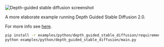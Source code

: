<!--[metadata]
title = "Depth Guided Stable Diffusion"
tags = ["2D", "depth", "huggingface", "stable-diffusion", "tensor", "text"]
thumbnail = "https://static.rerun.io/depth_guided_stable_diffusion/a85516aba09f72649517891d767e15383ce7f4ea/480w.png"
thumbnail_dimensions = [480, 253]
channel = "nightly"
-->


<picture data-inline-viewer="depth_guided_stable_diffusion">
  <source media="(max-width: 480px)" srcset="https://static.rerun.io/depth_guided_stable_diffusion/a85516aba09f72649517891d767e15383ce7f4ea/480w.png">
  <source media="(max-width: 768px)" srcset="https://static.rerun.io/depth_guided_stable_diffusion/a85516aba09f72649517891d767e15383ce7f4ea/768w.png">
  <source media="(max-width: 1024px)" srcset="https://static.rerun.io/depth_guided_stable_diffusion/a85516aba09f72649517891d767e15383ce7f4ea/1024w.png">
  <source media="(max-width: 1200px)" srcset="https://static.rerun.io/depth_guided_stable_diffusion/a85516aba09f72649517891d767e15383ce7f4ea/1200w.png">
  <img src="https://static.rerun.io/depth_guided_stable_diffusion/a85516aba09f72649517891d767e15383ce7f4ea/full.png" alt="Depth-guided stable diffusion screenshot">
</picture>

A more elaborate example running Depth Guided Stable Diffusion 2.0.

For more info see [here](https://github.com/Stability-AI/stablediffusion).

```bash
pip install -r examples/python/depth_guided_stable_diffusion/requirements.txt
python examples/python/depth_guided_stable_diffusion/main.py
```

